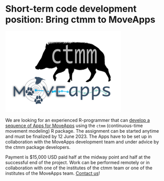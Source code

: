 # Short-term code development position: Bring ctmm to MoveApps

![logo](moveapps_ctmm_F.png)

We are looking for an experienced R-programmer that can [develop a sequence of Apps for MoveApps](Ctmm_to_MoveApps_-_Job_Advert.pdf) using the <code>ctmm</code> (continuous-time movement modeling) R package. The assignment can be started anytime and must be finalized by 12 June 2023. The Apps have to be set up in collaboration with the MoveApps development team and under advice by the ctmm package developers.

Payment is $15,000 USD paid half at the midway point and half at the successful end of the project. Work can be performed remotely or in collaboration with one of the institutes of the ctmm team or one of the institutes of the MoveApps team. [Contact us](mailto:info@moveapps.org)!